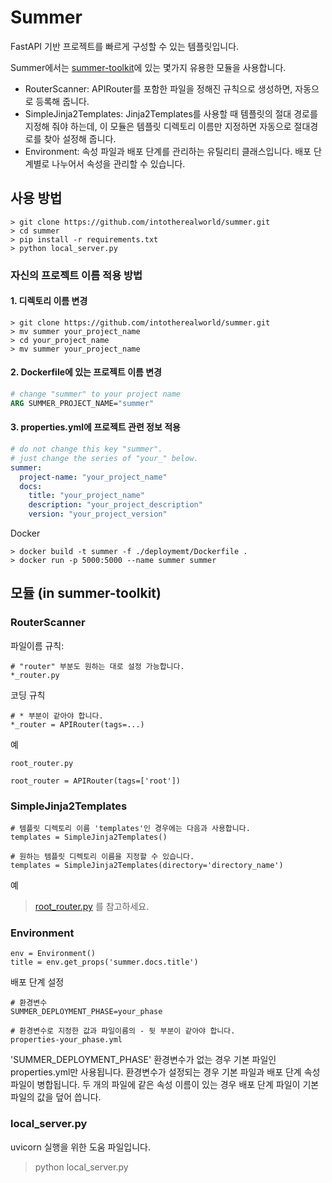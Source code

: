 # Summer

FastAPI 기반 프로젝트를 빠르게 구성할 수 있는 템플릿입니다.

Summer에서는 [summer-toolkit](https://github.com/intotherealworld/summer-toolkit)에 있는 몇가지 유용한 모듈을 사용합니다.
- RouterScanner: APIRouter를 포함한 파일을 정해진 규칙으로 생성하면, 자동으로 등록해 줍니다. 
- SimpleJinja2Templates: Jinja2Templates를 사용할 때 템플릿의 절대 경로를 지정해 줘야 하는데, 이 모듈은 템플릿 디렉토리 이름만 지정하면 자동으로 절대경로를 찾아 설정해 줍니다.
- Environment: 속성 파일과 배포 단계를 관리하는 유틸리티 클래스입니다. 배포 단계별로 나누어서 속성을 관리할 수 있습니다.

## 사용 방법
```
> git clone https://github.com/intotherealworld/summer.git
> cd summer
> pip install -r requirements.txt
> python local_server.py
```

### 자신의 프로젝트 이름 적용 방법

#### 1. 디렉토리 이름 변경
```
> git clone https://github.com/intotherealworld/summer.git
> mv summer your_project_name
> cd your_project_name
> mv summer your_project_name
```

#### 2. Dockerfile에 있는 프로젝트 이름 변경
```dockerfile
# change "summer" to your project name
ARG SUMMER_PROJECT_NAME="summer"
```

#### 3. properties.yml에 프로젝트 관련 정보 적용
```yaml
# do not change this key "summer".
# just change the series of "your_" below.
summer:
  project-name: "your_project_name"
  docs:
    title: "your_project_name"
    description: "your_project_description"
    version: "your_project_version"
```

Docker
```commandline
> docker build -t summer -f ./deploymemt/Dockerfile .
> docker run -p 5000:5000 --name summer summer
```

## 모듈 (in summer-toolkit)
### RouterScanner
파일이름 규칙:
```
# "router" 부분도 원하는 대로 설정 가능합니다.
*_router.py
```
코딩 규칙
```
# * 부분이 같아야 합니다.
*_router = APIRouter(tags=...)
```
예
```
root_router.py

root_router = APIRouter(tags=['root'])
```

### SimpleJinja2Templates
```
# 템플릿 디렉토리 이름 'templates'인 경우에는 다음과 사용합니다.
templates = SimpleJinja2Templates()

# 원하는 템플릿 디렉토리 이름을 지정할 수 있습니다.
templates = SimpleJinja2Templates(directory='directory_name')
```
예
> [root_router.py](https://github.com/intotherealworld/summer/blob/main/summer/root_router.py) 를 참고하세요.

### Environment
```
env = Environment()
title = env.get_props('summer.docs.title')
```
배포 단계 설정
```
# 환경변수
SUMMER_DEPLOYMENT_PHASE=your_phase

# 환경변수로 지정한 값과 파일이름의 - 뒷 부분이 같아야 합니다.
properties-your_phase.yml
```
'SUMMER_DEPLOYMENT_PHASE' 환경변수가 없는 경우 기본 파일인 properties.yml만 사용됩니다. 환경변수가 설정되는 경우 기본 파일과 배포 단계 속성 파일이 병합됩니다. 두 개의 파일에 같은 속성 이름이 있는 경우 배포 단계 파일이 기본 파일의 값을 덮어 씁니다.

### local_server.py
uvicorn 실행을 위한 도움 파일입니다.
> python local_server.py